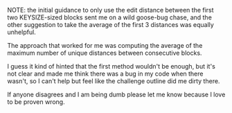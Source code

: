 NOTE: the initial guidance to only use the edit distance between the first two KEYSIZE-sized blocks sent me on a wild goose-bug chase, and the other suggestion to take the average of the first 3 distances was equally unhelpful.  

The approach that worked for me was computing the average of the maximum number of unique distances between consecutive blocks.

I guess it kind of hinted that the first method wouldn't be enough, but it's not clear and made me think there was a bug in my code when there wasn't, so I can't help but feel like the challenge outline did me dirty there.

If anyone disagrees and I am being dumb please let me know because I love to be proven wrong.
